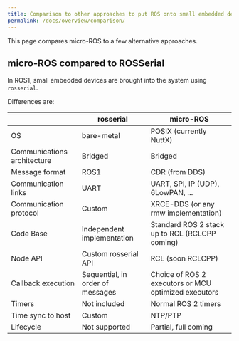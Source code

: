 ```yaml
---
title: Comparison to other approaches to put ROS onto small embedded devices
permalink: /docs/overview/comparison/
---
```


This page compares micro-ROS to a few alternative approaches.

## micro-ROS compared to ROSSerial

In ROS1, small embedded devices are brought into the system using `rosserial`.

Differences are:

|  | rosserial | micro-ROS |
|-------|-----------|-----------|
| OS | bare-metal | POSIX (currently NuttX) |
| Communications architecture | Bridged | Bridged |
| Message format | ROS1 | CDR (from DDS) |
| Communication links | UART | UART, SPI, IP (UDP), 6LowPAN, ... |
| Communication protocol | Custom | XRCE-DDS (or any rmw implementation) |
| Code Base | Independent implementation | Standard ROS 2 stack up to RCL (RCLCPP coming) |
| Node API | Custom rosserial API | RCL (soon RCLCPP) |
| Callback execution | Sequential, in order of messages | Choice of ROS 2 executors or MCU optimized executors |
| Timers | Not included | Normal ROS 2 timers |
| Time sync to host | Custom | NTP/PTP |
| Lifecycle | Not supported | Partial, full coming |
